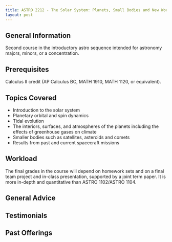 ```yaml
---
title: ASTRO 2212 - The Solar System: Planets, Small Bodies and New Worlds
layout: post
---
```


<link rel="stylesheet" href="../main.css">

## General Information

Second course in the introductory astro sequence intended for astronomy majors, minors, or a concentration.

## Prerequisites

Calculus II credit (AP Calculus BC, MATH 1910, MATH 1120, or equivalent).

## Topics Covered

  - Introduction to the solar system
  - Planetary orbital and spin dynamics
  - Tidal evolution
  - The interiors, surfaces, and atmospheres of the planets including the effects of greenhouse gases on climate
  - Smaller bodies such as satellites, asteroids and comets
  - Results from past and current spacecraft missions

## Workload

The final grades in the course will depend on homework sets and on a final team project and in-class presentation, supported by a joint term paper. It is more in-depth and quantitative than ASTRO 1102/ASTRO 1104.

## General Advice


## Testimonials


## Past Offerings

